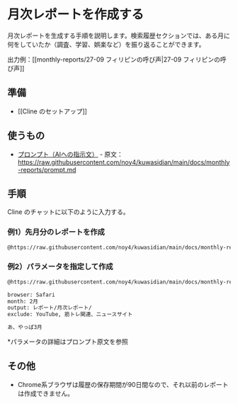 # 月次レポートを作成する

月次レポートを生成する手順を説明します。検索履歴セクションでは、ある月に何をしていたか（調査、学習、娯楽など）を振り返ることができます。

出力例：[[monthly-reports/27-09 フィリピンの呼び声|27-09 フィリピンの呼び声]]

## 準備
- [[Cline のセットアップ]]

## 使うもの
- [プロンプト（AIへの指示文）](./prompt.md) - 原文：https://raw.githubusercontent.com/noy4/kuwasidian/main/docs/monthly-reports/prompt.md

## 手順
Cline のチャットに以下のように入力する。

### 例1）先月分のレポートを作成
```sh
@https://raw.githubusercontent.com/noy4/kuwasidian/main/docs/monthly-reports/prompt.md
```

### 例2）パラメータを指定して作成
```sh
@https://raw.githubusercontent.com/noy4/kuwasidian/main/docs/monthly-reports/prompt.md

browser: Safari
month: 2月
output: レポート/月次レポート/
exclude: YouTube, 筋トレ関連、ニュースサイト

あ、やっぱ3月
```

*パラメータの詳細はプロンプト原文を参照

## その他
- Chrome系ブラウザは履歴の保存期間が90日間なので、それ以前のレポートは作成できません。
